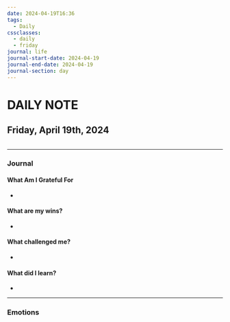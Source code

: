 ```yaml
---
date: 2024-04-19T16:36
tags:
  - Daily
cssclasses:
  - daily
  - friday
journal: life
journal-start-date: 2024-04-19
journal-end-date: 2024-04-19
journal-section: day
---
```

# DAILY NOTE
## Friday, April 19th, 2024
```calendar-timeline
```
***
### Journal
#### What Am I Grateful For
- 

#### What are my wins?
- 

#### What challenged me?
- 

#### What did I learn?
- 
***
### Emotions


